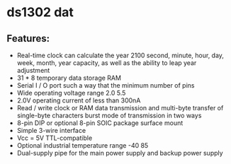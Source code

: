 
# ds1302 dat 

## Features:
- Real-time clock can calculate the year 2100 second, minute, hour, day, week, month, year capacity, as well as the ability to leap year adjustment
- 31 * 8 temporary data storage RAM
- Serial I / O port such a way that the minimum number of pins
- Wide operating voltage range 2.0 5.5
- 2.0V operating current of less than 300nA
- Read / write clock or RAM data transmission and multi-byte transfer of single-byte characters burst mode of transmission in two ways
- 8-pin DIP or optional 8-pin SOIC package surface mount
- Simple 3-wire interface
- Vcc = 5V TTL-compatible
- Optional industrial temperature range -40 85
- Dual-supply pipe for the main power supply and backup power supply